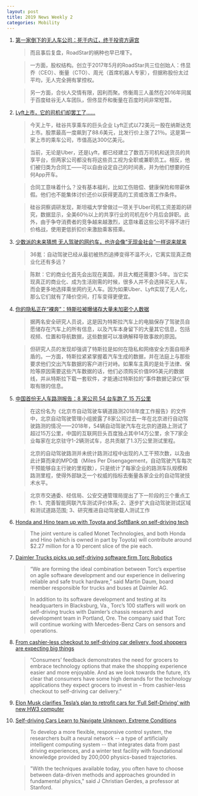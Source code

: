 ```yaml
---
layout: post
title: 2019 News Weekly 2
categories: Mobility
---
```



1. [第一家倒下的无人车公司：死于内讧，终于投资方逼宫](https://www.huxiu.com/article/291865.html)

    > 而且事后复盘，RoadStar的祸种也早已埋下。

    > 一方面，股权结构。创立于2017年5月的RoadStar共三位创始人：佟显乔（CEO）、衡量（CTO）、周光（首席机器人专家），但据称股份太过平均，无人完全拥有掌控权。

    > 另一方面，合伙人交情有限，因利而聚。佟衡周三人虽然在2016年同属于百度硅谷无人车团队，但佟显乔和衡量在百度时间非常短暂。

2. [Lyft上市，它的司机们却罢工了……](https://www.huxiu.com/article/291850.html)

    > 今天上午，硅谷共享乘车的巨头企业 Lyft正式以72美元一股在纳斯达克上市。股票最高一度飙到了88.6美元，比发行价上涨了21％。这是第一家上市的乘车公司，市值高达300亿美元。

    > 当前，无论是Uber，还是Lyft，都已经建立了数百万司机和送货员的共享平台，但两家公司都没有将这些员工视为全职或兼职员工。相反，他们被归类为合同工——可以自由设定自己的时间表，并为他们想要的任何App开车。

    > 合同工意味着什么？没有基本福利，比如工伤赔偿、健康保险和带薪休假。他们也不能集体讨价还价以获得更高的工资或改善工作条件。

    > 硅谷洞察调研发现，斯坦福大学曾做过一项关于Uber司机工资差距的研究，数据显示，全美60％以上的共享行业的司机在6个月后会辞职。此外，由于争夺消费者的竞争越来越激烈，这意味着这些公司不得不进行价格战，使用更低折扣价来激励乘客搭乘。

3. [少数派的未来猜想 无人驾驶的网约车，也许会像“无现金社会”一样说来就来](https://36kr.com/p/5189852)

    > 36氪：自动驾驶已经从最初被热烈追捧变得不温不火，它离实现真正商业化还有多远？ 

    > 陈默：它的商业化首先会出现在美国，并且大概还需要3-5年。当它实现真正的商业化、成为生活刚需的时候，很多人并不会选择买无人车，而会更多地选择乘坐网约无人车。因为如果Uber、Lyft实现了无人化，那么它们就有了降价空间，打车变得更便宜。 

4. [你的隐私正在“裸奔”：特斯拉被曝储存大量未加密个人数据](https://www.huxiu.com/article/291983.html)

    > 据两名安全研究人员说，这是因为特斯拉汽车上的电脑保存了驾驶员自愿储存在汽车上的所有信息，以及汽车本身留下的大量其它信息，包括视频、位置和导航数据，这些数据可以准确解释导致事故的原因。

    > 但研究人员的发现却强调了特斯拉是如何在隐私和网络安全方面自相矛盾的。一方面，特斯拉紧紧掌握着汽车生成的数据，并在法庭上与那些要求他们交出汽车数据的客户进行对峙。如果车主真的是处于法律、保险等原因需要这些汽车数据的话，他们必须购买价值995美元的数据线，并从特斯拉下载一套软件，才能通过特斯拉的“事件数据记录仪”获取有限的信息。

5. [中国首份无人车路测报告：8 家公司 54 台车跑了 15 万公里](https://36kr.com/p/5190224)

    > 在这份名为《北京市自动驾驶车辆道路测2018年度工作报告》的文件中，北京自动驾驶管理小组披露了8家公司过去一年在北京进行自动驾驶路测的情况——2018年，54辆自动驾驶汽车在北京的道路上测试了超过15万公里，中国的互联网巨头百度独占其中14万公里，余下7家企业每家在北京驻守1-2辆测试车，总共贡献了1.3万公里测试里程。

    > 北京的自动驾驶路测并未统计路测过程中出现的人工干预次数，以及由此计算而来的MPD值（Miles Per Disengagement，自动驾驶汽车每次干预能够自主行驶的里程数），只是统计了每家企业的路测车队规模和路测里程，使得外部缺乏一个权威的指标去衡量各家企业的自动驾驶技术水平。

    > 北京市交通委、经信局、公安交通管理局提出了下一阶段的三个重点工作: 1、完善智能网联汽车测试评价体系; 2、逐步扩大自动驾驶测试区域和测试道路范围; 3、研究推进自动驾驶载人测试工作

6. [Honda and Hino team up with Toyota and SoftBank on self-driving tech](https://www.cnet.com/roadshow/news/honda-hino-softbank-toyota-self-driving-car-venture/)

    > The joint venture is called Monet Technologies, and both Honda and Hino (which is owned in part by Toyota) will contribute around $2.27 million for a 10 percent slice of the pie each. 

7. [Daimler Trucks picks up self-driving software firm Torc Robotics](https://www.therobotreport.com/torc-robotics-self-driving-trucks-daimler/)

    > “We are forming the ideal combination between Torc’s expertise on agile software development and our experience in delivering reliable and safe truck hardware,” said Martin Daum, board member responsible for trucks and buses at Daimler AG.

    > In addition to its software development and testing at its headquarters in Blacksburg, Va., Torc’s 100 staffers will work on self-driving trucks with Daimler’s chassis research and development team in Portland, Ore. The company said that Torc will continue working with Mercedes-Benz Cars on sensors and operations.

8. [From cashier-less checkout to self-driving car delivery, food shoppers are expecting big things](https://www.wraltechwire.com/2019/03/29/from-cashier-less-checkout-to-self-driving-car-delivery-food-shoppers-are-expecting-big-things-consumer-report/)

    > “Consumers’ feedback demonstrates the need for grocers to embrace technology options that make the shopping experience easier and more enjoyable. And as we look towards the future, it’s clear that consumers have some high demands for the technology applications they expect grocers to invest in – from cashier-less checkout to self-driving car delivery.”

9. [Elon Musk clarifies Tesla’s plan to retrofit cars for ‘Full Self-Driving’ with new HW3 computer](https://electrek.co/2019/03/29/tesla-full-self-driving-computer-retrofit-elon-musk/)


10. [Self-driving Cars Learn to Navigate Unknown, Extreme Conditions](https://www.news18.com/news/auto/self-driving-cars-learn-to-navigate-unknown-extreme-conditions-2081859.html)

    > To develop a more flexible, responsive control system, the researchers built a neural network -- a type of artificially intelligent computing system -- that integrates data from past driving experiences, and a winter test facility with foundational knowledge provided by 200,000 physics-based trajectories.

    > "With the techniques available today, you often have to choose between data-driven methods and approaches grounded in fundamental physics," said J Christian Gerdes, a professor at Stanford. 
 